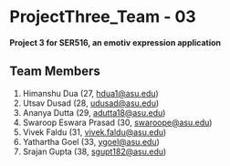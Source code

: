 # ProjectThree_Team - 03
#### Project 3 for SER516, an emotiv expression application

## Team Members
1. Himanshu Dua (27, hdua1@asu.edu)
2. Utsav Dusad (28, udusad@asu.edu)
3. Ananya Dutta (29, adutta18@asu.edu)
4. Swaroop Eswara Prasad (30, swaroope@asu.edu)
5. Vivek Faldu (31, vivek.faldu@asu.edu)
6. Yathartha Goel (33, ygoel@asu.edu)
7. Srajan Gupta (38, sgupt182@asu.edu)

